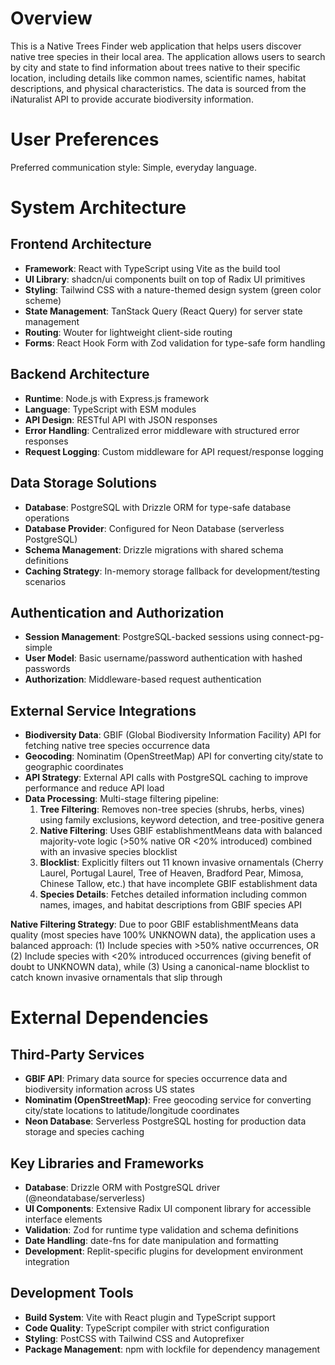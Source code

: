# Overview

This is a Native Trees Finder web application that helps users discover native tree species in their local area. The application allows users to search by city and state to find information about trees native to their specific location, including details like common names, scientific names, habitat descriptions, and physical characteristics. The data is sourced from the iNaturalist API to provide accurate biodiversity information.

# User Preferences

Preferred communication style: Simple, everyday language.

# System Architecture

## Frontend Architecture
- **Framework**: React with TypeScript using Vite as the build tool
- **UI Library**: shadcn/ui components built on top of Radix UI primitives
- **Styling**: Tailwind CSS with a nature-themed design system (green color scheme)
- **State Management**: TanStack Query (React Query) for server state management
- **Routing**: Wouter for lightweight client-side routing
- **Forms**: React Hook Form with Zod validation for type-safe form handling

## Backend Architecture
- **Runtime**: Node.js with Express.js framework
- **Language**: TypeScript with ESM modules
- **API Design**: RESTful API with JSON responses
- **Error Handling**: Centralized error middleware with structured error responses
- **Request Logging**: Custom middleware for API request/response logging

## Data Storage Solutions
- **Database**: PostgreSQL with Drizzle ORM for type-safe database operations
- **Database Provider**: Configured for Neon Database (serverless PostgreSQL)
- **Schema Management**: Drizzle migrations with shared schema definitions
- **Caching Strategy**: In-memory storage fallback for development/testing scenarios

## Authentication and Authorization
- **Session Management**: PostgreSQL-backed sessions using connect-pg-simple
- **User Model**: Basic username/password authentication with hashed passwords
- **Authorization**: Middleware-based request authentication

## External Service Integrations
- **Biodiversity Data**: GBIF (Global Biodiversity Information Facility) API for fetching native tree species occurrence data
- **Geocoding**: Nominatim (OpenStreetMap) API for converting city/state to geographic coordinates
- **API Strategy**: External API calls with PostgreSQL caching to improve performance and reduce API load
- **Data Processing**: Multi-stage filtering pipeline:
  1. **Tree Filtering**: Removes non-tree species (shrubs, herbs, vines) using family exclusions, keyword detection, and tree-positive genera
  2. **Native Filtering**: Uses GBIF establishmentMeans data with balanced majority-vote logic (>50% native OR <20% introduced) combined with an invasive species blocklist
  3. **Blocklist**: Explicitly filters out 11 known invasive ornamentals (Cherry Laurel, Portugal Laurel, Tree of Heaven, Bradford Pear, Mimosa, Chinese Tallow, etc.) that have incomplete GBIF establishment data
  4. **Species Details**: Fetches detailed information including common names, images, and habitat descriptions from GBIF species API
  
**Native Filtering Strategy**: Due to poor GBIF establishmentMeans data quality (most species have 100% UNKNOWN data), the application uses a balanced approach: (1) Include species with >50% native occurrences, OR (2) Include species with <20% introduced occurrences (giving benefit of doubt to UNKNOWN data), while (3) Using a canonical-name blocklist to catch known invasive ornamentals that slip through

# External Dependencies

## Third-Party Services
- **GBIF API**: Primary data source for species occurrence data and biodiversity information across US states
- **Nominatim (OpenStreetMap)**: Free geocoding service for converting city/state locations to latitude/longitude coordinates
- **Neon Database**: Serverless PostgreSQL hosting for production data storage and species caching

## Key Libraries and Frameworks
- **Database**: Drizzle ORM with PostgreSQL driver (@neondatabase/serverless)
- **UI Components**: Extensive Radix UI component library for accessible interface elements
- **Validation**: Zod for runtime type validation and schema definitions
- **Date Handling**: date-fns for date manipulation and formatting
- **Development**: Replit-specific plugins for development environment integration

## Development Tools
- **Build System**: Vite with React plugin and TypeScript support
- **Code Quality**: TypeScript compiler with strict configuration
- **Styling**: PostCSS with Tailwind CSS and Autoprefixer
- **Package Management**: npm with lockfile for dependency management